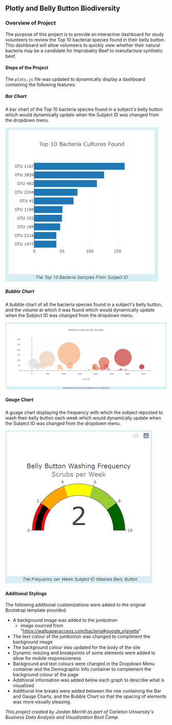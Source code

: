 ## Plotly and Belly Button Biodiversity

### Overview of Project
The purpose of this project is to provide an interactive dashboard for study volunteers to review the Top 10 bacterial species found in their belly button. This dashboard will allow volunteers to quickly view whether their natural bacteria may be a candidate for Improbably Beef to manufacture synthetic beef.
#### Steps of the Project
The `plots.js` file was updated to dynamically display a dashboard containing the following features:

##### Bar Chart
A bar chart of the Top 10 bacteria species found in a subject's belly button which would dynamically update when the Subject ID was changed from the dropdown menu.

![Bar Chart](https://github.com/JorMerr/Plotly_and_Belly_Button_Biodiversity/blob/main/img/BarChart.PNG)

##### Bubble Chart
A bubble chart of all the bacteria species found in a subject's belly button, and the volume at which it was found which would dynamically update when the Subject ID was changed from the dropdown menu.

![Bubble Chart](https://github.com/JorMerr/Plotly_and_Belly_Button_Biodiversity/blob/main/img/BubbleChart.PNG)

##### Gauge Chart
A guage chart displaying the frequency with which the subject reposted to wash their belly button each week which would dynamically update when the Subject ID was changed from the dropdown menu.

![Gauge Chart](https://github.com/JorMerr/Plotly_and_Belly_Button_Biodiversity/blob/main/img/GaugeChart.PNG)


#### Additional Stylings
The following additional customizations were added to the original Bootstrap template provided:

- A background image was added to the jumbotron
    - image sourced from "https://wallpaperaccess.com/bacteria#google_vignette"
- The text colour of the jumbotron was changed to compliment the background image
- The background colour was updated for the body of the site
- Dynamic resizing and breakpoints of some elements were added to allow for mobile responsiveness
- Background and text colours were changed in the Dropdown Menu container and the Demographic Info container to complement the background colour of the page
- Additional information was added below each graph to describe what is visualized
- Additional line breaks were added between the row containing the Bar and Gauge Charts, and the Bubble Chart so that the spacing of elements was more visually pleasing.



*This project created by Jordan Merritt as part of Carleton University's Business Data Analysis and Visualization Boot Camp.*